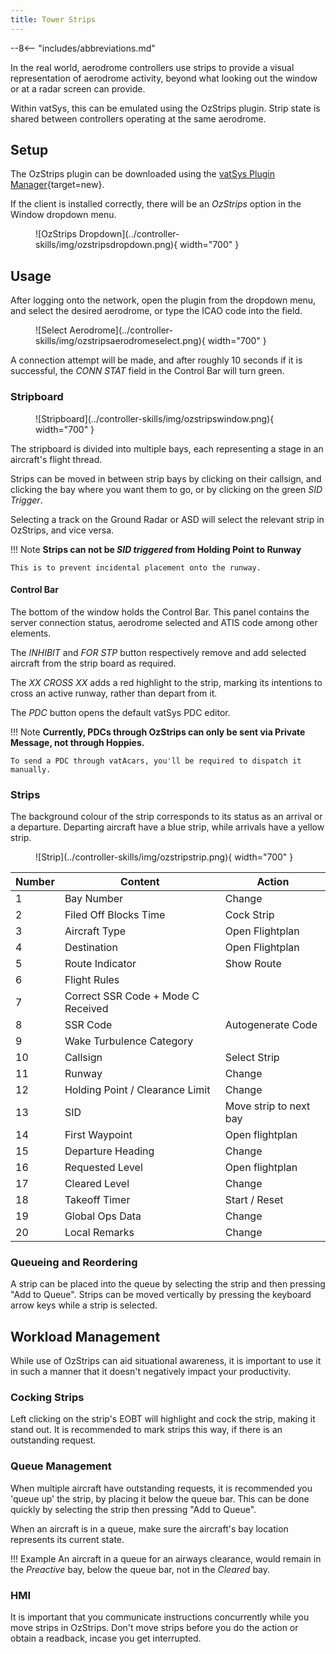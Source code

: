 ```yaml
---
title: Tower Strips
---
```


--8<-- "includes/abbreviations.md"

In the real world, aerodrome controllers use strips to provide a visual representation of aerodrome activity, beyond what looking out the window or at a radar screen can provide.

Within vatSys, this can be emulated using the OzStrips plugin. Strip state is shared between controllers operating at the same aerodrome.

## Setup

The OzStrips plugin can be downloaded using the [vatSys Plugin Manager](https://github.com/badvectors/PluginManager){target=new}.  

If the client is installed correctly, there will be an *OzStrips* option in the Window dropdown menu.

<figure markdown>
![OzStrips Dropdown](../controller-skills/img/ozstripsdropdown.png){ width="700" }
</figure>

## Usage

After logging onto the network, open the plugin from the dropdown menu, and select the desired aerodrome, or type the ICAO code into the field.

<figure markdown>
![Select Aerodrome](../controller-skills/img/ozstripsaerodromeselect.png){ width="700" }
</figure>

A connection attempt will be made, and after roughly 10 seconds if it is successful, the *CONN STAT* field in the Control Bar will turn green.

### Stripboard

<figure markdown>
![Stripboard](../controller-skills/img/ozstripswindow.png){ width="700" }
</figure>

The stripboard is divided into multiple bays, each representing a stage in an aircraft's flight thread.

Strips can be moved in between strip bays by clicking on their callsign, and clicking the bay where you want them to go, or by clicking on the green *SID Trigger*.

Selecting a track on the Ground Radar or ASD will select the relevant strip in OzStrips, and vice versa.

!!! Note
    **Strips can not be *SID triggered* from Holding Point to Runway**

    This is to prevent incidental placement onto the runway.

#### Control Bar 

The bottom of the window holds the Control Bar. This panel contains the server connection status, aerodrome selected and ATIS code among other elements.

The *INHIBIT* and *FOR STP* button respectively remove and add selected aircraft from the strip board as required. 

The *XX CROSS XX* adds a red highlight to the strip, marking its intentions to cross an active runway, rather than depart from it.

The *PDC* button opens the default vatSys PDC editor. 

!!! Note
    **Currently, PDCs through OzStrips can only be sent via Private Message, not through Hoppies.**
    
    To send a PDC through vatAcars, you'll be required to dispatch it manually.

### Strips

The background colour of the strip corresponds to its status as an arrival or a departure. Departing aircraft have a blue strip, while arrivals have a yellow strip.

<figure markdown>
![Strip](../controller-skills/img/ozstripstrip.png){ width="700" }
</figure>

| Number | Content | Action |
|---------|-------------|--------------|
| 1 | Bay Number | Change |
| 2 | Filed Off Blocks Time | Cock Strip |
| 3 | Aircraft Type | Open Flightplan |
| 4 | Destination | Open Flightplan |
| 5 | Route Indicator | Show Route |
| 6 | Flight Rules | |
| 7 | Correct SSR Code + Mode C Received | |
| 8 | SSR Code | Autogenerate Code |
| 9 | Wake Turbulence Category | |
| 10 | Callsign | Select Strip |
| 11 | Runway | Change |
| 12 | Holding Point / Clearance Limit | Change |
| 13 | SID | Move strip to next bay |
| 14 | First Waypoint | Open flightplan |
| 15 | Departure Heading | Change |
| 16 | Requested Level | Open flightplan |
| 17 | Cleared Level | Change |
| 18 | Takeoff Timer | Start / Reset |
| 19 | Global Ops Data | Change |
| 20 | Local Remarks | Change |

### Queueing and Reordering

A strip can be placed into the queue by selecting the strip and then pressing "Add to Queue". Strips can be moved vertically by pressing the keyboard arrow keys while a strip is selected.

## Workload Management

While use of OzStrips can aid situational awareness, it is important to use it in such a manner that it doesn't negatively impact your productivity.

### Cocking Strips

Left clicking on the strip's EOBT will highlight and cock the strip, making it stand out. It is recommended to mark strips this way, if there is an outstanding request.

### Queue Management

When multiple aircraft have outstanding requests, it is recommended you 'queue up' the strip, by placing it below the queue bar. This can be done quickly by selecting the strip then pressing "Add to Queue".

When an aircraft is in a queue, make sure the aircraft's bay location represents its current state. 

!!! Example
    An aircraft in a queue for an airways clearance, would remain in the *Preactive* bay, below the queue bar, not in the *Cleared* bay.

### HMI

It is important that you communicate instructions concurrently while you move strips in OzStrips. Don't move strips before you do the action or obtain a readback, incase you get interrupted.